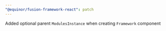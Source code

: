 ```yaml
---
"@equinor/fusion-framework-react": patch
---
```


Added optional parent `ModulesInstance` when creating `Framework` component
